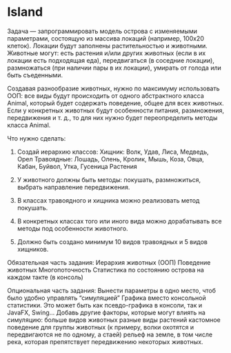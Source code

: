 # Island
Задача — запрограммировать модель острова с изменяемыми параметрами, состоящую из массива локаций (например, 100х20 клеток).
Локации будут заполнены растительностью и животными. 
Животные могут:
есть растения и/или других животных (если в их локации есть подходящая еда),
передвигаться (в соседние локации),
размножаться (при наличии пары в их локации),
умирать от голода или быть съеденными.

Создавая разнообразие животных, нужно по максимуму использовать ООП: все виды будут происходить от одного абстрактного класса Animal,
который будет содержать поведение, общее для всех животных.
Если у конкретных животных будут особенности питания, размножения, передвижения и т. д., то для них нужно будет переопределить методы класса Animal.

Что нужно сделать:
1. Создай иерархию классов:
Хищник: Волк, Удав, Лиса, Медведь, Орел
Травоядные: Лошадь, Олень, Кролик, Мышь, Коза, Овца, Кабан, Буйвол, Утка, Гусеница
Растения

2. У животного должны быть методы: покушать, размножиться, выбрать направление передвижения.

3. В классах травоядного и хищника можно реализовать метод покушать.

4. В конкретных классах того или иного вида можно дорабатывать все методы под особенности животного.

5. Должно быть создано минимум 10 видов травоядных и 5 видов хищников.

Обязательная часть задания:
Иерархия животных (ООП)
Поведение животных
Многопоточность
Статистика по состоянию острова на каждом такте (в консоль)

Опциональная часть задания:
Вынести параметры в одно место, чтоб было удобно управлять “симуляцией”
Графика вместо консольной статистики. Это может быть как псевдо-графика в консоли, так и JavaFX, Swing…
Добавь другие факторы, которые могут влиять на симуляцию:
больше видов животных
разные виды растений
кастомное поведение для группы животных (к примеру, волки охотятся и передвигаются не по одному, а стаей)
рельеф на земле, в том числе река, которая препятствует передвижению некоторых животных.


